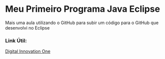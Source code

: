 # Meu Primeiro Programa Java Eclipse
Mais uma aula utilizando o GitHub para subir um código para o GitHub que desenvolvi no Eclipse

### Link Útil:
[Digital Innovation One](https://digitalinnovation.one/)
